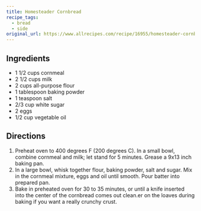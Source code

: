 ```yaml
---
title: Homesteader Cornbread
recipe_tags:
  - bread
  - side
original_url: https://www.allrecipes.com/recipe/16955/homesteader-cornbread/
---
```


## Ingredients

* 1 1/2 cups cornmeal
* 2 1/2 cups milk
* 2 cups all-purpose flour
* 1 tablespoon baking powder
* 1 teaspoon salt
* 2/3 cup white sugar
* 2 eggs
* 1/2 cup vegetable oil

## Directions

1. Preheat oven to 400 degrees F (200 degrees C). In a small bowl, combine cornmeal and milk; let stand for 5 minutes. Grease a 9x13 inch baking pan.
1. In a large bowl, whisk together flour, baking powder, salt and sugar. Mix in the cornmeal mixture, eggs and oil until smooth. Pour batter into prepared pan.
1. Bake in preheated oven for 30 to 35 minutes, or until a knife inserted into the center of the cornbread comes out clean.er on the loaves during baking if you want a really crunchy crust.